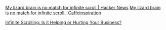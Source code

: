 
[My lizard brain is no match for infinite scroll | Hacker News](https://news.ycombinator.com/item?id=30582202)
[My lizard brain is no match for infinite scroll · Caffeinspiration](https://alexanderell.is/posts/infinite-scroll/)

[Infinite Scrolling: Is it Helping or Hurting Your Business?](https://speckyboy.com/infinite-scrolling/)
